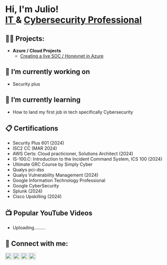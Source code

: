 <h1>Hi, I'm Julio! <br/><a href="https://github.com/julio1415">IT </a>& <a href="https://www.linkedin.com/in/julioriveraa/">Cybersecurity Professional</a> <!-- -, <a href="https://www.youtube.com/">YouTuber</a></h1>-->

<h2>👨‍💻 Projects:</h2>

<!-- - https://app.letsdefend.io/training/lessons/building-a-soc-lab-at-home-->
- <b> Azure / Cloud Projects </b>
  - [Creating a live SOC / Honeynet in Azure](https://github.com/julio1415/Cloud-SOC) 

<h2>🔭 I’m currently working on </h2>

- Security plus

<h2>🌱 I’m currently learning</h2>

- How to land my first job in tech specifically Cybersecurity

<h2>📋 Certifications</h2>

- Security Plus 601 (2024)
- ISC2 CC (MAR 2024)
- AWS Certs: Cloud practicioner, Solutions Architect (2024)
- IS-100.C: Introduction to the Incident Command System, ICS 100 (2024)
- Ultimate GRC Course by Simply Cyber
- Qualys pci-dss
- Qualys Vulnerability Management (2024)
- Google Information Technology Professional
- Google CyberSecurity
- Splunk (2024)
- Cisco Upskilling (2024)
  
<h2>📺 Popular YouTube Videos</h2>

- Uploading......... 

<h2> 🤳 Connect with me:</h2>

[<img align="left" alt="JulioRivera | YouTube" width="22px" src="https://cdn.jsdelivr.net/npm/simple-icons@v3/icons/youtube.svg" />][youtube]
[<img align="left" alt="JulioRivera | Twitter" width="22px" src="https://cdn.jsdelivr.net/npm/simple-icons@v3/icons/twitter.svg" />][twitter]
[<img align="left" alt="JulioRivera | LinkedIn" width="22px" src="https://cdn.jsdelivr.net/npm/simple-icons@v3/icons/linkedin.svg" />][linkedin]
[<img align="left" alt="JulioRivera | Instagram" width="22px" src="https://cdn.jsdelivr.net/npm/simple-icons@v3/icons/instagram.svg" />][instagram]

[twitter]: https://twitter.com/
[youtube]: https://www.youtube.com/
[instagram]: https://www.instagram.com//
[linkedin]: https://linkedin.com/in/julioriveraa

<!--

Here are some ideas to get you started:


<h2>📺 Popular YouTube Videos</h2>
- 🌱 I’m currently learning ...
- 👯 I’m looking to collaborate on ...
- 🤔 I’m looking for help with ...
- 💬 Ask me about ...
- 📫 How to reach me: ...
- 😄 Pronouns: ...
- ⚡ Fun fact: ...
-->
